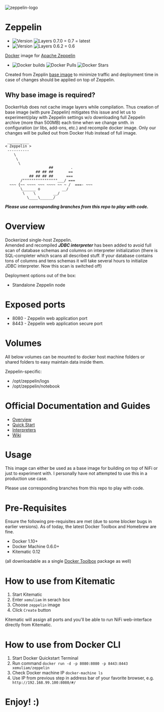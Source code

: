![zeppelin-logo](https://s29.postimg.org/9j5narjvr/zeppelin_logo_uni_500.png)

# Zeppelin

- ![Version](https://images.microbadger.com/badges/version/xemuliam/zeppelin:0.7.0.svg) ![Layers](https://images.microbadger.com/badges/image/xemuliam/zeppelin-base:0.7.0.svg) 0.7.0 = 0.7 = latest
- ![Version](https://images.microbadger.com/badges/version/xemuliam/zeppelin:0.6.2.svg) ![Layers](https://images.microbadger.com/badges/image/xemuliam/zeppelin-base:0.6.2.svg) 0.6.2 = 0.6

[Docker](https://www.docker.com/what-docker) image for [Apache Zeppelin](http://zeppelin.apache.org)

- ![Docker builds](https://img.shields.io/docker/automated/xemuliam/zeppelin.svg) ![Docker Pulls](https://img.shields.io/docker/pulls/xemuliam/zeppelin.svg) ![Docker Stars](https://img.shields.io/docker/stars/xemuliam/zeppelin.svg)
 
Created from Zepplin [base image](https://hub.docker.com/r/xemuliam/zeppelin-base) to minimize traffic and deployment time in case of changes should be applied on top of Zeppelin.

## Why base image is required?

DockerHub does not cache image layers while compilation. Thus creation of base image (with pure Zeppelin) mitigates this issue and let us to experiment/play with Zeppelin settings w/o downloading full Zeppelin archive (more than 500MB) each time when we change smth. in configuration (or libs, add-ons, etc.) and recompile docker image. Only our changes will be pulled out from Docker Hub instead of full image.

```
 __________
< Zeppelin >
 ----------
    \
     \
      \
                    ##        .
              ## ## ##       ==
           ## ## ## ##      ===
       /""""""""""""""""___/ ===
  ~~~ {~~ ~~~~ ~~~ ~~~~ ~~ ~ /  ===- ~~~
       \______ o          __/
        \    \        __/
          \____\______/
```
  

*__Please use corresponding branches from this repo to play with code.__*


# Overview

Dockerized single-host Zeppelin.  
Amended and recompiled __*JDBC interpreter*__ has been added to avoid full scan of database schemas and columns on interpreter initialization (there is SQL-completer which scans all described stuff. If your database contains tons of columns and tens schemas it will take several hours to initialize JDBC interpreter. Now this scan is switched off) 

Deployment options out of the box:
- Standalone Zeppelin node


# Exposed ports

- 8080 - Zeppelin web application port
- 8443 - Zeppelin web application secure port


# Volumes

All below volumes can be mounted to docker host machine folders or shared folders to easy maintain data inside them. 

Zeppelin-specific:
- /opt/zeppelin/logs
- /opt/zeppelin/notebook


# Official Documentation and Guides

- [Overview](http://zeppelin.apache.org/docs/0.6.2/)
- [Quick Start](http://zeppelin.apache.org/docs/0.6.2/install/install.html)
- [Interpreters](http://zeppelin.apache.org/docs/0.6.2/manual/interpreters.html)
- [Wiki](https://cwiki.apache.org/confluence/display/ZEPPELIN/Zeppelin+Home)


# Usage

This image can either be used as a base image for building on top of NiFi or just to experiment with. I personally have not attempted to use this in a production use case.

Please use corresponding branches from this repo to play with code.


# Pre-Requisites
Ensure the following pre-requisites are met (due to some blocker bugs in earlier versions). As of today, the latest Docker Toolbox and Homebrew are fine.

- Docker 1.10+
- Docker Machine 0.6.0+
- Kitematic 0.12

(all downloadable as a single [Docker Toolbox](https://www.docker.com/products/docker-toolbox) package as well)


# How to use from Kitematic

1. Start Kitematic
2. Enter `xemuliam` in serach box
3. Choose `zeppelin` image
4. Click `Create` button

Kitematic will assign all ports and you'll be able to run NiFi web-interface directly from Kitematic.


# How to use from Docker CLI

1. Start Docker Quickstart Terminal
2. Run command  `docker run -d -p 8080:8080 -p 8443:8443 xemuliam/zeppelin`
3. Check Docker machine IP  `docker-machine ls`
4. Use IP from previous step in address bar of your favorite browser, e.g. ` http://192.168.99.100:8080/#/`

# Enjoy! :)
